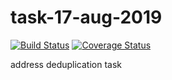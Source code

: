 # task-17-aug-2019
[![Build Status](https://travis-ci.org/ihor-nahuliak/task-17-aug-2019.svg?branch=master)](https://travis-ci.org/ihor-nahuliak/task-17-aug-2019)
[![Coverage Status](https://coveralls.io/repos/github/ihor-nahuliak/task-17-aug-2019/badge.svg?branch=master&_build=573129385)](https://coveralls.io/github/ihor-nahuliak/task-17-aug-2019?branch=master)

address deduplication task
